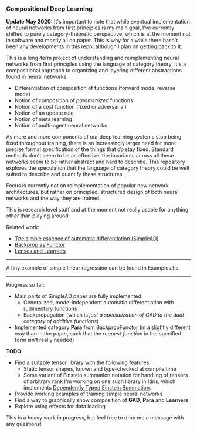 ### Compositional Deep Learning

**Update May 2020:** It's important to note that while eventual implementation of neural networks from first principles is my main goal, I've currently shifted to purely category-theoretic perspective, which is at the moment not in software and mostly all on paper. This is why for a while there hasn't been any developments in this repo, although I plan on getting back to it.

This is a long-term project of understanding and reimplementing neural networks from first principles using the language of category theory.
It's a compositional approach to organizing and layering different abstractions found in neural networks:
* Differentiation of composition of functions (forward mode, reverse mode)
* Notion of composition of *parametrized* functions
* Notion of a cost function (fixed or adversarial)
* Notion of an update rule
* Notion of meta learning
* Notion of multi-agent neural networks 

As more and more components of our deep learning systems stop being fixed throughout training, there is an increasingly larger need for more precise formal specification of the things that _do_ stay fixed.
Standard methods don't seem to be as effective: the invariants across all these networks seem to be rather abstract and hard to describe. This repository explores the speculation that the language of category theory could be well suited to describe and quantify these structures.

Focus is currently not on reimplementation of popular new network architectures, but rather on principled, structured design of both neural networks and the way they are trained.

This is research level stuff and at the moment not really usable for anything other than playing around.

Related work:

* [The simple essence of automatic differentiation (SimpleAD)](http://conal.net/papers/essence-of-ad/)
* [Backprop as Functor](https://arxiv.org/abs/1711.10455)
* [Lenses and Learners](https://arxiv.org/abs/1903.03671)

----

A tiny example of simple linear regression can be found in Examples.hs

----

Progress so far:
* Main parts of SimpleAD paper are fully implemented
  * Generalized, mode-independent automatic differentiation with rudimentary functions
  * Backpropagation (which is *just a specialization of GAD to the dual category of additive functions*)
* Implemented category **Para** from BackpropFunctor (in a slightly different way than in the paper, such that the _request function_ in the specified form isn't really needed)


**TODO**:
* Find a suitable tensor library with the following features:
  * Static tensor shapes, known and type-checked at compile time
  * Some variant of Einstein summation notation for handling of tensors of arbitrary rank
I'm working on one such library in Idris, which implements [Dependently Typed Einstein Summation](https://github.com/bgavran/Dependently_Typed_Einsum).
* Provide working examples of training simple neural networks
* Find a way to graphically show composition of **GAD**, **Para** and **Learners**
* Explore using effects for data loading


This is a heavy work in progress, but feel free to drop me a message with any questions!
